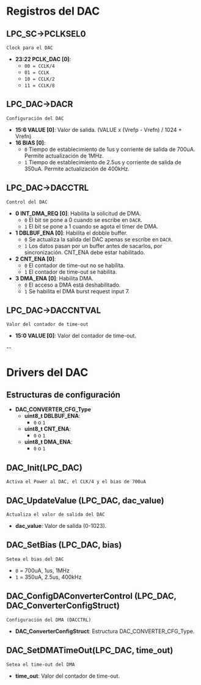 # Registros del DAC

## LPC_SC->PCLKSEL0
`Clock para el DAC`
- **23:22 PCLK_DAC [0]**:
    - `00 = CCLK/4`
    - `01 = CCLK`
    - `10 = CCLK/2`
    - `11 = CCLK/8`

## LPC_DAC->DACR
`Configuración del DAC`
- **15:6 VALUE [0]**: Valor de salida. (VALUE x (Vrefp - Vrefn) / 1024 + Vrefn)
- **16 BIAS [0]**:
  - `0` Tiempo de establecimiento de 1us y corriente de salida de 700uA. Permite actualización de 1MHz.
  - `1` Tiempo de establecimiento de 2.5us y corriente de salida de 350uA. Permite actualización de 400kHz.

## LPC_DAC->DACCTRL
`Control del DAC`
- **0 INT_DMA_REQ [0]**: Habilita la solicitud de DMA.
  - `0` El bit se pone a 0 cuando se escribe en `DACR`.
  - `1` El bit se pone a 1 cuando se agota el timer de DMA.
- **1 DBLBUF_ENA [0]**: Habilita el dobble buffer.
  - `0` Se actualiza la salida del DAC apenas se escribe en `DACR`.
  - `1` Los datos pasan por un buffer antes de sacarlos, por sincronización. CNT_ENA debe estar habilitado.
- **2 CNT_ENA [0]**:
  - `0` El contador de time-out no se habilita.
  - `1` El contador de time-out se habilita.
- **3 DMA_ENA [0]**: Habilita DMA.
  - `0` El acceso a DMA está deshabilitado.
  - `1` Se habilita el DMA burst request input 7. 

## LPC_DAC->DACCNTVAL
`Valor del contador de time-out`
- **15:0 VALUE [0]**: Valor del contador de time-out.

--

# Drivers del DAC
## Estructuras de configuración
- **DAC_CONVERTER_CFG_Type**
  - **uint8_t DBLBUF_ENA**:
    - `0` o `1`
  - **uint8_t CNT_ENA**:
    - `0` o `1`
  - **uint8_t DMA_ENA**:
    - `0` o `1`

## DAC_Init(LPC_DAC)
`Activa el Power al DAC, el CLK/4 y el bias de 700uA`

## DAC_UpdateValue (LPC_DAC, dac_value)
`Actualiza el valor de salida del DAC`
- **dac_value**: Valor de salida (0-1023).

## DAC_SetBias (LPC_DAC, bias)
`Setea el bias del DAC`
- `0` = 700uA, 1us, 1MHz
- `1` = 350uA, 2.5us, 400kHz

## DAC_ConfigDAConverterControl (LPC_DAC, DAC_ConverterConfigStruct)
`Configuración del DMA (DACCTRL)`
- **DAC_ConverterConfigStruct**: Estructura DAC_CONVERTER_CFG_Type.

## DAC_SetDMATimeOut(LPC_DAC, time_out)
`Setea el time-out del DMA`
- **time_out**: Valor del contador de time-out.